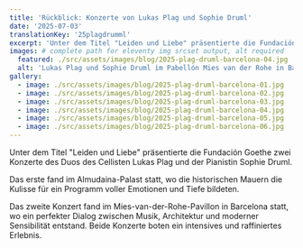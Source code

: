 ```yaml
---
title: 'Rückblick: Konzerte von Lukas Plag und Sophie Druml'
date: '2025-07-03'
translationKey: '25plagdrumml'
excerpt: 'Unter dem Titel "Leiden und Liebe" präsentierte die Fundación Goethe zwei Konzerte des Duos des Cellisten Lukas Plag und der Pianistin Sophie Druml.'
images: # complete path for eleventy img srcset output, alt required
  featured: ./src/assets/images/blog/2025-plag-druml-barcelona-04.jpg
  alt: 'Lukas Plag und Sophie Druml im Pabellón Mies van der Rohe in Barcelona'
gallery:
  - image: ./src/assets/images/blog/2025-plag-druml-barcelona-01.jpg
  - image: ./src/assets/images/blog/2025-plag-druml-barcelona-02.jpg
  - image: ./src/assets/images/blog/2025-plag-druml-barcelona-03.jpg
  - image: ./src/assets/images/blog/2025-plag-druml-barcelona-04.jpg
  - image: ./src/assets/images/blog/2025-plag-druml-barcelona-05.jpg
  - image: ./src/assets/images/blog/2025-plag-druml-barcelona-06.jpg
---
```


Unter dem Titel "Leiden und Liebe" präsentierte die Fundación Goethe zwei Konzerte des Duos des Cellisten Lukas Plag und der Pianistin Sophie Druml.

Das erste fand im Almudaina-Palast statt, wo die historischen Mauern die Kulisse für ein Programm voller Emotionen und Tiefe bildeten.

Das zweite Konzert fand im Mies-van-der-Rohe-Pavillon in Barcelona statt, wo ein perfekter Dialog zwischen Musik, Architektur und moderner Sensibilität entstand. Beide Konzerte boten ein intensives und raffiniertes Erlebnis.
